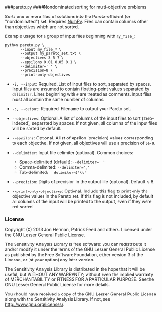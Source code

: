 ###pareto.py
####Nondominated sorting for multi-objective problems

Sorts one or more files of solutions into the Pareto-efficient (or "nondominated") set. Requires [NumPy](http://www.numpy.org/). Files can contain columns other than objectives which are not sorted.

Example usage for a group of input files beginning with `my_file_`:
```
python pareto.py \
	   --input my_file_* \
	   --output my_pareto_set.txt \
	   --objectives 3 5 7 \
	   --epsilons 0.01 0.05 0.1 \
	   --delimiter=' ' \
	   --precision=8 \
	   --print-only-objectives
```

* `-i, --input`: Required. List of input files to sort, separated by spaces. Input files are assumed to contain floating-point values separated by `delimiter`. Lines beginning with `#` are treated as comments. Input files must all contain the same number of columns.

* `-o, --output`: Required. Filename to output your Pareto set.

* `--objectives`: Optional. A list of columns of the input files to sort (zero-indexed), separated by spaces. If not given, all columns of the input files will be sorted by default.

* `--epsilons`: Optional. A list of epsilon (precision) values corresponding to each objective. If not given, all objectives will use a precision of `1e-9`. 
 
* `--delimiter`: Input file delimiter (optional). Common choices:
	* Space-delimited (default): `--delimiter=' '`
	* Comma-delimited: `--delimiter=','`
	* Tab-delimited: `--delimiter=$'\t'`

* `--precision`: Digits of precision in the output file (optional). Default is 8.

* `--print-only-objectives`: Optional. Include this flag to print only the objective values in the Pareto set. If this flag is not included, by default all columns of the input will be printed to the output, even if they were not sorted.

### License
Copyright (C) 2013 Jon Herman, Patrick Reed and others. Licensed under the GNU Lesser General Public License.

The Sensitivity Analysis Library is free software: you can redistribute it and/or modify
it under the terms of the GNU Lesser General Public License as published by
the Free Software Foundation, either version 3 of the License, or
(at your option) any later version.

The Sensitivity Analysis Library is distributed in the hope that it will be useful,
but WITHOUT ANY WARRANTY; without even the implied warranty of
MERCHANTABILITY or FITNESS FOR A PARTICULAR PURPOSE.  See the
GNU Lesser General Public License for more details.

You should have received a copy of the GNU Lesser General Public License
along with the Sensitivity Analysis Library.  If not, see <http://www.gnu.org/licenses/>.
